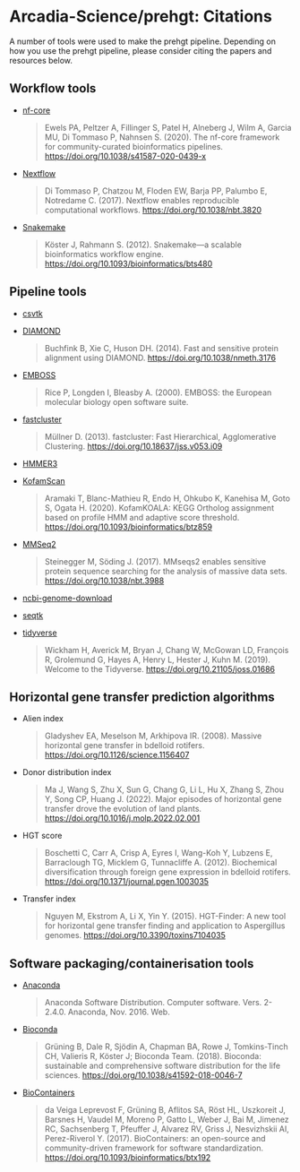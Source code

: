 # Arcadia-Science/prehgt: Citations

A number of tools were used to make the prehgt pipeline.
Depending on how you use the prehgt pipeline, please consider citing the papers and resources below.

## Workflow tools

- [nf-core](https://pubmed.ncbi.nlm.nih.gov/32055031/)
  > Ewels PA, Peltzer A, Fillinger S, Patel H, Alneberg J, Wilm A, Garcia MU, Di Tommaso P, Nahnsen S. (2020). The nf-core framework for community-curated bioinformatics pipelines. https://doi.org/10.1038/s41587-020-0439-x

- [Nextflow](https://pubmed.ncbi.nlm.nih.gov/28398311/)
  > Di Tommaso P, Chatzou M, Floden EW, Barja PP, Palumbo E, Notredame C. (2017). Nextflow enables reproducible computational workflows. https://doi.org/10.1038/nbt.3820

- [Snakemake](https://snakemake.readthedocs.io/en/stable/)
  > Köster J, Rahmann S. (2012). Snakemake—a scalable bioinformatics workflow engine. https://doi.org/10.1093/bioinformatics/bts480

## Pipeline tools

- [csvtk](https://github.com/shenwei356/csvtk)

- [DIAMOND](https://github.com/bbuchfink/diamond)
  > Buchfink B, Xie C, Huson DH. (2014). Fast and sensitive protein alignment using DIAMOND. https://doi.org/10.1038/nmeth.3176

- [EMBOSS](https://emboss.sourceforge.net/)
  > Rice P, Longden I, Bleasby A. (2000). EMBOSS: the European molecular biology open software suite.

- [fastcluster](https://cran.r-project.org/web/packages/fastcluster/index.html)
  > Müllner D. (2013). fastcluster: Fast Hierarchical, Agglomerative Clustering. https://doi.org/10.18637/jss.v053.i09

- [HMMER3](http://hmmer.org/)

- [KofamScan](https://github.com/takaram/kofam_scan)
  > Aramaki T, Blanc-Mathieu R, Endo H, Ohkubo K, Kanehisa M, Goto S, Ogata H. (2020). KofamKOALA: KEGG Ortholog assignment based on profile HMM and adaptive score threshold. https://doi.org/10.1093/bioinformatics/btz859

- [MMSeq2](https://github.com/soedinglab/MMseqs2)
  > Steinegger M, Söding J. (2017). MMseqs2 enables sensitive protein sequence searching for the analysis of massive data sets. https://doi.org/10.1038/nbt.3988

- [ncbi-genome-download](https://github.com/kblin/ncbi-genome-download)

- [seqtk](https://github.com/lh3/seqtk)

- [tidyverse](https://www.tidyverse.org/)
  > Wickham H, Averick M, Bryan J, Chang W, McGowan LD, François R, Grolemund G, Hayes A, Henry L, Hester J, Kuhn M. (2019). Welcome to the Tidyverse. https://doi.org/10.21105/joss.01686

## Horizontal gene transfer prediction algorithms

- Alien index
  > Gladyshev EA, Meselson M, Arkhipova IR. (2008). Massive horizontal gene transfer in bdelloid rotifers. https://doi.org/10.1126/science.1156407

- Donor distribution index
  > Ma J, Wang S, Zhu X, Sun G, Chang G, Li L, Hu X, Zhang S, Zhou Y, Song CP, Huang J. (2022). Major episodes of horizontal gene transfer drove the evolution of land plants. https://doi.org/10.1016/j.molp.2022.02.001

- HGT score
  > Boschetti C, Carr A, Crisp A, Eyres I, Wang-Koh Y, Lubzens E, Barraclough TG, Micklem G, Tunnacliffe A. (2012). Biochemical diversification through foreign gene expression in bdelloid rotifers. https://doi.org/10.1371/journal.pgen.1003035

- Transfer index
  > Nguyen M, Ekstrom A, Li X, Yin Y. (2015). HGT-Finder: A new tool for horizontal gene transfer finding and application to Aspergillus genomes. https://doi.org/10.3390/toxins7104035

## Software packaging/containerisation tools

- [Anaconda](https://anaconda.com)
  > Anaconda Software Distribution. Computer software. Vers. 2-2.4.0. Anaconda, Nov. 2016. Web.

- [Bioconda](https://pubmed.ncbi.nlm.nih.gov/29967506/)
  > Grüning B, Dale R, Sjödin A, Chapman BA, Rowe J, Tomkins-Tinch CH, Valieris R, Köster J; Bioconda Team. (2018). Bioconda: sustainable and comprehensive software distribution for the life sciences. https://doi.org/10.1038/s41592-018-0046-7

- [BioContainers](https://pubmed.ncbi.nlm.nih.gov/28379341/)
  > da Veiga Leprevost F, Grüning B, Aflitos SA, Röst HL, Uszkoreit J, Barsnes H, Vaudel M, Moreno P, Gatto L, Weber J, Bai M, Jimenez RC, Sachsenberg T, Pfeuffer J, Alvarez RV, Griss J, Nesvizhskii AI, Perez-Riverol Y. (2017). BioContainers: an open-source and community-driven framework for software standardization. https://doi.org/10.1093/bioinformatics/btx192
